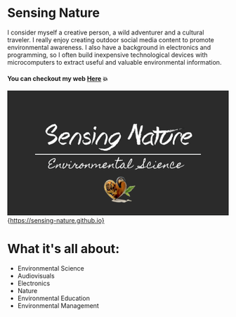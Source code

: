 # Sensing Nature
I consider myself a creative person, a wild adventurer and a cultural traveler. I really enjoy creating outdoor social media content to promote environmental awareness. I also have a background in electronics and programming, so I often build inexpensive technological devices with microcomputers to extract useful and valuable environmental information.

#### You can checkout my web [**Here**](https://sensing-nature.github.io) :boom:

![Sensing-Nature](assets/images/meta.png){https://sensing-nature.github.io}

# What it's all about:
* Environmental Science
* Audiovisuals
* Electronics
* Nature
* Environmental Education
* Environmental Management
